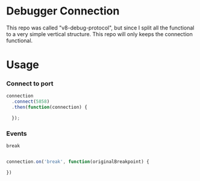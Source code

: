 Debugger Connection
===================

This repo was called "v8-debug-protocol", but since I split all the functional to a very simple vertical structure. This repo will only keeps the connection functional.

Usage
===================

### Connect to port

```js
connection
  .connect(5858)
  .then(function(connection) {

  });
```


### Events

`break`

```js

connection.on('break', function(originalBreakpoint) {

})

```
